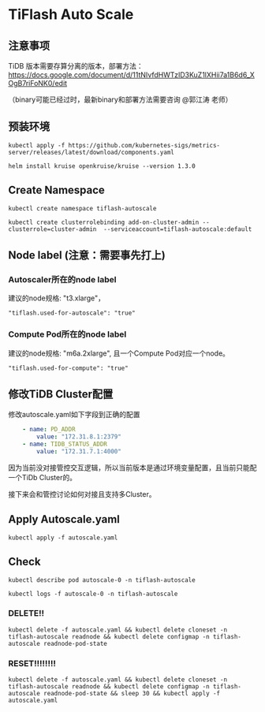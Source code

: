 # TiFlash Auto Scale
## 注意事项
TiDB 版本需要存算分离的版本，部署方法： https://docs.google.com/document/d/11tNIvfdHWTzID3KuZ1lXHii7a1B6d6_XOgB7riFoNK0/edit

（binary可能已经过时，最新binary和部署方法需要咨询 @郭江涛 老师）

## 预装环境
```shell
kubectl apply -f https://github.com/kubernetes-sigs/metrics-server/releases/latest/download/components.yaml

helm install kruise openkruise/kruise --version 1.3.0
```

## Create Namespace
```shell
kubectl create namespace tiflash-autoscale

kubectl create clusterrolebinding add-on-cluster-admin --clusterrole=cluster-admin  --serviceaccount=tiflash-autoscale:default
```

## Node label (注意：需要事先打上)
### Autoscaler所在的node label 
建议的node规格: "t3.xlarge"，
```shell
"tiflash.used-for-autoscale": "true"
```
### Compute Pod所在的node label 
建议的node规格: "m6a.2xlarge", 且一个Compute Pod对应一个node。
```shell
"tiflash.used-for-compute": "true"
```

## 修改TiDB Cluster配置
修改autoscale.yaml如下字段到正确的配置
```yaml
    - name: PD_ADDR
        value: "172.31.8.1:2379"
    - name: TIDB_STATUS_ADDR
        value: "172.31.7.1:4000"
```
因为当前没对接管控交互逻辑，所以当前版本是通过环境变量配置，且当前只能配一个TiDb Cluster的。

接下来会和管控讨论如何对接且支持多Cluster。

## Apply Autoscale.yaml

```shell
kubectl apply -f autoscale.yaml 
```

## Check 
```shell
kubectl describe pod autoscale-0 -n tiflash-autoscale

kubectl logs -f autoscale-0 -n tiflash-autoscale
```

### DELETE!!
```shell
kubectl delete -f autoscale.yaml && kubectl delete cloneset -n tiflash-autoscale readnode && kubectl delete configmap -n tiflash-autoscale readnode-pod-state
```

### RESET!!!!!!!!
```shell
kubectl delete -f autoscale.yaml && kubectl delete cloneset -n tiflash-autoscale readnode && kubectl delete configmap -n tiflash-autoscale readnode-pod-state && sleep 30 && kubectl apply -f autoscale.yaml 
```
